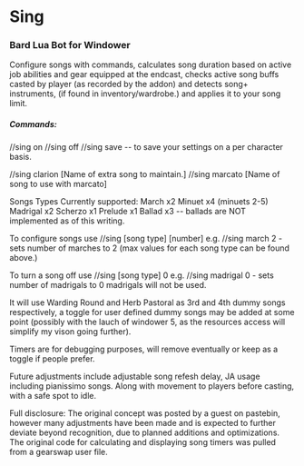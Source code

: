 # Sing
### Bard Lua Bot for Windower

Configure songs with commands, calculates song duration based on active job abilities and gear equipped 
at the endcast, checks active song buffs casted by player (as recorded by the addon) and detects song+ 
instruments, (if found in inventory/wardrobe.) and applies it to your song limit.

##### Commands:

//sing on
//sing off
//sing save -- to save your settings on a per character basis.

//sing clarion [Name of extra song to maintain.]
//sing marcato [Name of song to use with marcato]

Songs Types Currently supported:
  March x2
  Minuet x4 (minuets 2-5)
  Madrigal x2
  Scherzo x1
  Prelude x1
  Ballad x3 -- ballads are NOT implemented as of this writing.

To configure songs use //sing [song type] [number] 
e.g. //sing march 2 - sets number of marches to 2 (max values for each song type can be found above.)

To turn a song off use //sing [song type] 0
e.g. //sing madrigal 0 - sets number of madrigals to 0 madrigals will not be used.

It will use Warding Round and Herb Pastoral as 3rd and 4th dummy songs respectively,
a toggle for user defined dummy songs may be added at some point 
(possibly with the lauch of windower 5, as the resources access will simplify my vison going further).

Timers are for debugging purposes, will remove eventually or keep as a toggle if people prefer.

Future adjustments include adjustable song refesh delay, JA usage including pianissimo songs.
Along with movement to players before casting, with a safe spot to idle.

Full disclosure:
 The original concept was posted by a guest on pastebin, however many adjustments have been made and is 
 expected to further deviate beyond recognition, due to planned additions and optimizations.
 The original code for calculating and displaying song timers was pulled from a gearswap user file.
